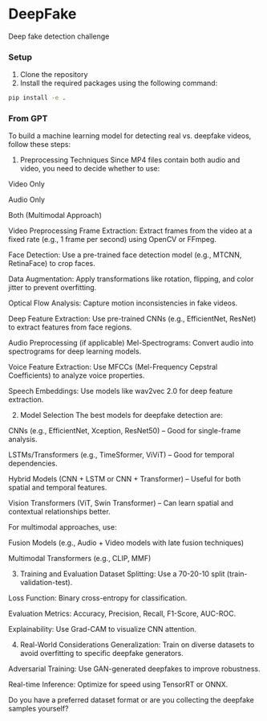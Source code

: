 # DeepFake
Deep fake detection challenge


### Setup
1. Clone the repository
2. Install the required packages using the following command:
```bash
pip install -e .
```



### From GPT
To build a machine learning model for detecting real vs. deepfake videos, follow these steps:

1. Preprocessing Techniques
Since MP4 files contain both audio and video, you need to decide whether to use:

Video Only

Audio Only

Both (Multimodal Approach)

Video Preprocessing
Frame Extraction: Extract frames from the video at a fixed rate (e.g., 1 frame per second) using OpenCV or FFmpeg.

Face Detection: Use a pre-trained face detection model (e.g., MTCNN, RetinaFace) to crop faces.

Data Augmentation: Apply transformations like rotation, flipping, and color jitter to prevent overfitting.

Optical Flow Analysis: Capture motion inconsistencies in fake videos.

Deep Feature Extraction: Use pre-trained CNNs (e.g., EfficientNet, ResNet) to extract features from face regions.

Audio Preprocessing (if applicable)
Mel-Spectrograms: Convert audio into spectrograms for deep learning models.

Voice Feature Extraction: Use MFCCs (Mel-Frequency Cepstral Coefficients) to analyze voice properties.

Speech Embeddings: Use models like wav2vec 2.0 for deep feature extraction.

2. Model Selection
The best models for deepfake detection are:

CNNs (e.g., EfficientNet, Xception, ResNet50) – Good for single-frame analysis.

LSTMs/Transformers (e.g., TimeSformer, ViViT) – Good for temporal dependencies.

Hybrid Models (CNN + LSTM or CNN + Transformer) – Useful for both spatial and temporal features.

Vision Transformers (ViT, Swin Transformer) – Can learn spatial and contextual relationships better.

For multimodal approaches, use:

Fusion Models (e.g., Audio + Video models with late fusion techniques)

Multimodal Transformers (e.g., CLIP, MMF)

3. Training and Evaluation
Dataset Splitting: Use a 70-20-10 split (train-validation-test).

Loss Function: Binary cross-entropy for classification.

Evaluation Metrics: Accuracy, Precision, Recall, F1-Score, AUC-ROC.

Explainability: Use Grad-CAM to visualize CNN attention.

4. Real-World Considerations
Generalization: Train on diverse datasets to avoid overfitting to specific deepfake generators.

Adversarial Training: Use GAN-generated deepfakes to improve robustness.

Real-time Inference: Optimize for speed using TensorRT or ONNX.

Do you have a preferred dataset format or are you collecting the deepfake samples yourself?